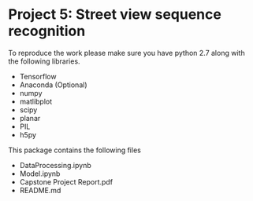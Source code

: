 # Project 5: Street view sequence recognition

To reproduce the work please make sure you have python 2.7 along with the following libraries.

- Tensorflow
- Anaconda (Optional)
- numpy
- matlibplot
- scipy
- planar
- PIL
- h5py

This package contains the following files

- DataProcessing.ipynb
- Model.ipynb
- Capstone Project Report.pdf
- README.md
